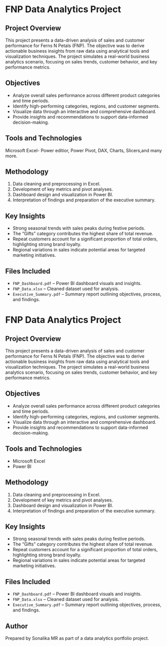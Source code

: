 # FNP Data Analytics Project

## Project Overview
This project presents a data-driven analysis of sales and customer performance for Ferns N Petals (FNP). The objective was to derive actionable business insights from raw data using analytical tools and visualization techniques. The project simulates a real-world business analytics scenario, focusing on sales trends, customer behavior, and key performance metrics.

## Objectives
- Analyze overall sales performance across different product categories and time periods.  
- Identify high-performing categories, regions, and customer segments.  
- Visualize data through an interactive and comprehensive dashboard.  
- Provide insights and recommendations to support data-informed decision-making.

## Tools and Technologies
 Microsoft Excel- Power editior, Power Pivot, DAX, Charts, Slicers,and many more.   

## Methodology
1. Data cleaning and preprocessing in Excel.  
2. Development of key metrics and pivot analyses.  
3. Dashboard design and visualization in Power BI.  
4. Interpretation of findings and preparation of the executive summary.

## Key Insights
- Strong seasonal trends with sales peaks during festive periods.  
- The “Gifts” category contributes the highest share of total revenue.  
- Repeat customers account for a significant proportion of total orders, highlighting strong brand loyalty.  
- Regional variations in sales indicate potential areas for targeted marketing initiatives.

## Files Included
- `FNP_Dashboard.pdf` – Power BI dashboard visuals and insights.  
- `FNP_Data.xlsx` – Cleaned dataset used for analysis.  
- `Executive_Summary.pdf` – Summary report outlining objectives, process, and findings.

# FNP Data Analytics Project

## Project Overview
This project presents a data-driven analysis of sales and customer performance for Ferns N Petals (FNP). The objective was to derive actionable business insights from raw data using analytical tools and visualization techniques. The project simulates a real-world business analytics scenario, focusing on sales trends, customer behavior, and key performance metrics.

## Objectives
- Analyze overall sales performance across different product categories and time periods.  
- Identify high-performing categories, regions, and customer segments.  
- Visualize data through an interactive and comprehensive dashboard.  
- Provide insights and recommendations to support data-informed decision-making.

## Tools and Technologies
- Microsoft Excel  
- Power BI  

## Methodology
1. Data cleaning and preprocessing in Excel.  
2. Development of key metrics and pivot analyses.  
3. Dashboard design and visualization in Power BI.  
4. Interpretation of findings and preparation of the executive summary.

## Key Insights
- Strong seasonal trends with sales peaks during festive periods.  
- The “Gifts” category contributes the highest share of total revenue.  
- Repeat customers account for a significant proportion of total orders, highlighting strong brand loyalty.  
- Regional variations in sales indicate potential areas for targeted marketing initiatives.

## Files Included
- `FNP_Dashboard.pdf` – Power BI dashboard visuals and insights.  
- `FNP_Data.xlsx` – Cleaned dataset used for analysis.  
- `Executive_Summary.pdf` – Summary report outlining objectives, process, and findings.

## Author
Prepared by Sonalika MR as part of a data analytics portfolio project.


 
